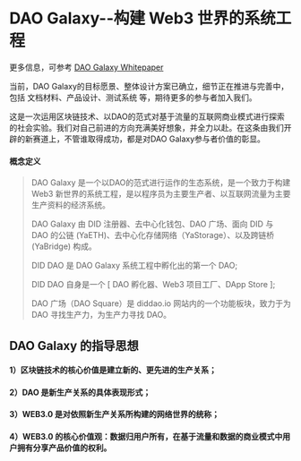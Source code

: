 # DAO Galaxy--构建 Web3 世界的系统工程

更多信息，可参考 [DAO Galaxy Whitepaper](DAO-Galaxy.md)

当前，DAO Galaxy的目标愿景、整体设计方案已确立，细节正在推进与完善中，包括 文档材料、产品设计、测试系统 等，期待更多的参与者加入我们。

这是一次运用区块链技术、以DAO的范式对基于流量的互联网商业模式进行探索的社会实验。我们对自己前进的方向充满美好想象，并全力以赴。在这条由我们开辟的新赛道上，不管谁取得成功，都是对DAO Galaxy参与者价值的彰显。

#### 概念定义

>
> DAO Galaxy 是一个以DAO的范式进行运作的生态系统，是一个致力于构建 Web3 新世界的系统工程，是以程序员为主要生产者、以互联网流量为主要生产资料的经济系统。
> 
> DAO Galaxy 由 DID 注册器、去中心化钱包、DAO 广场、面向 DID 与 DAO 的公链 (YaETH)、去中心化存储网络（YaStorage）、以及跨链桥 (YaBridge) 构成。
> 
> DID DAO 是 DAO Galaxy 系统工程中孵化出的第一个 DAO;
>
> DID DAO 自身是一个 [ DAO 孵化器、Web3 项目工厂、DApp Store ];
>
> DAO 广场（DAO Square）是 diddao.io 网站内的一个功能板块，致力于为 DAO 寻找生产力，为生产力寻找 DAO。
>

## DAO Galaxy 的指导思想

#### 1）区块链技术的核心价值是建立新的、更先进的生产关系；

#### 2）DAO 是新生产关系的具体表现形式；

#### 3）WEB3.0 是对依照新生产关系所构建的网络世界的统称；

#### 4）WEB3.0 的核心价值观：数据归用户所有，在基于流量和数据的商业模式中用户拥有分享产品价值的权利。
